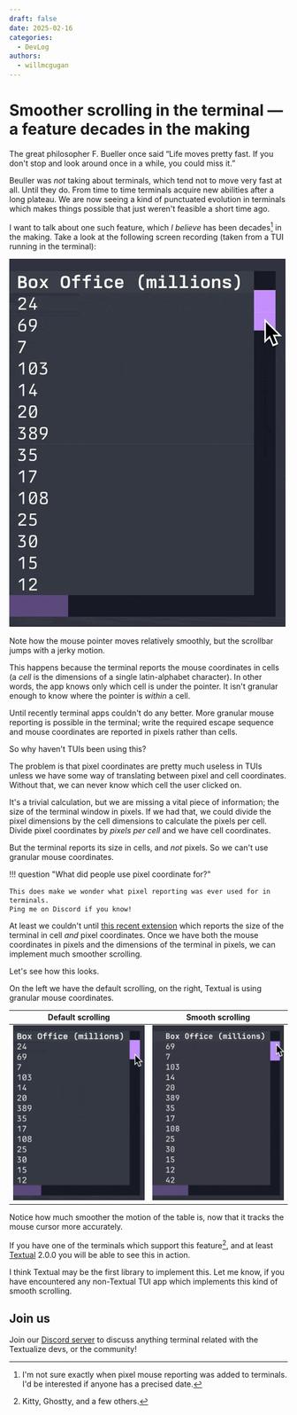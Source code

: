 ```yaml
---
draft: false
date: 2025-02-16
categories:
  - DevLog
authors:
  - willmcgugan
---
```


# Smoother scrolling in the terminal &mdash; a feature decades in the making

The great philosopher F. Bueller once said “Life moves pretty fast. If you don't stop and look around once in a while, you could miss it.”

Beuller was *not* taking about terminals, which tend not to move very fast at all.
Until they do.
From time to time terminals acquire new abilities after a long plateau.
We are now seeing a kind of punctuated evolution in terminals which makes things possible that just weren't feasible a short time ago.

I want to talk about one such feature, which *I believe* has been decades[^1] in the making.
Take a look at the following screen recording (taken from a TUI running in the terminal):

![A TUI Scrollbar](../images/smooth-scroll/no-smooth-scroll.gif)

<!-- more -->

Note how the mouse pointer moves relatively smoothly, but the scrollbar jumps with a jerky motion.

This happens because the terminal reports the mouse coordinates in cells (a *cell* is the dimensions of a single latin-alphabet character). 
In other words, the app knows only which cell is under the pointer.
It isn't granular enough to know where the pointer is *within* a cell.

Until recently terminal apps couldn't do any better.
More granular mouse reporting is possible in the terminal; write the required escape sequence and mouse coordinates are reported in pixels rather than cells.

So why haven't TUIs been using this?

The problem is that pixel coordinates are pretty much useless in TUIs unless we have some way of translating between pixel and cell coordinates.
Without that, we can never know which cell the user clicked on.

It's a trivial calculation, but we are missing a vital piece of information; the size of the terminal window in pixels.
If we had that, we could divide the pixel dimensions by the cell dimensions to calculate the pixels per cell.
Divide pixel coordinates by *pixels per cell* and we have cell coordinates.

But the terminal reports its size in cells, and *not* pixels.
So we can't use granular mouse coordinates.

!!! question "What did people use pixel coordinate for?"

    This does make we wonder what pixel reporting was ever used for in terminals.
    Ping me on Discord if you know!


At least we couldn't until [this recent extension](https://gist.github.com/rockorager/e695fb2924d36b2bcf1fff4a3704bd83) which reports the size of the terminal in cell *and* pixel coordinates.
Once we have both the mouse coordinates in pixels and the dimensions of the terminal in pixels, we can implement much smoother scrolling.

Let's see how this looks.

On the left we have the default scrolling, on the right, Textual is using granular mouse coordinates.


| Default scrolling                                                | Smooth scrolling                                                                    |
| ---------------------------------------------------------------- | ----------------------------------------------------------------------------------- |
| ![A TUI Scrollbar](../images/smooth-scroll/no-smooth-scroll.gif) | ![A TUI Scrollbar with smooth scrolling](../images/smooth-scroll/smooth-scroll.gif) |

Notice how much smoother the motion of the table is, now that it tracks the mouse cursor more accurately.

If you have one of the terminals which support this feature[^2], and at least [Textual](https://github.com/textualize/textual/) 2.0.0 you will be able to see this in action.

I think Textual may be the first library to implement this.
Let me know, if you have encountered any non-Textual TUI app which implements this kind of smooth scrolling.

## Join us

Join our [Discord server](https://discord.gg/Enf6Z3qhVr) to discuss anything terminal related with the Textualize devs, or the community!


[^1]: I'm not sure exactly when pixel mouse reporting was added to terminals. I'd be interested if anyone has a precised date.
[^2]: Kitty, Ghostty, and a few others.
